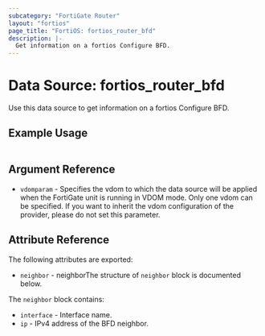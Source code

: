 ```yaml
---
subcategory: "FortiGate Router"
layout: "fortios"
page_title: "FortiOS: fortios_router_bfd"
description: |-
  Get information on a fortios Configure BFD.
---
```


# Data Source: fortios_router_bfd
Use this data source to get information on a fortios Configure BFD.


## Example Usage

```hcl

```

## Argument Reference

* `vdomparam` - Specifies the vdom to which the data source will be applied when the FortiGate unit is running in VDOM mode. Only one vdom can be specified. If you want to inherit the vdom configuration of the provider, please do not set this parameter.

## Attribute Reference

The following attributes are exported:

* `neighbor` - neighborThe structure of `neighbor` block is documented below.

The `neighbor` block contains:

* `interface` - Interface name.
* `ip` - IPv4 address of the BFD neighbor.
